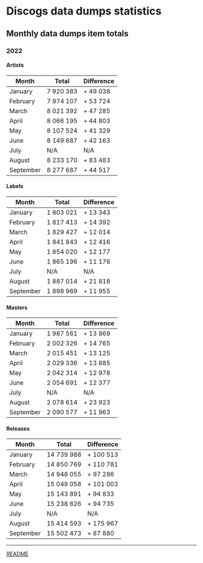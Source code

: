 # Discogs data dumps statistics

## Monthly data dumps item totals

### 2022

#### Artists

| Month     | Total     | Difference |
|-----------|-----------|------------|
| January   | 7 920 383 | + 49 038   |
| February  | 7 974 107 | + 53 724   |
| March     | 8 021 392 | + 47 285   |
| April     | 8 066 195 | + 44 803   |
| May       | 8 107 524 | + 41 329   |
| June      | 8 149 687 | + 42 163   |
| July      | N/A       | N/A        |
| August    | 8 233 170 | + 83 483   |
| September | 8 277 687 | + 44 517   |

#### Labels

| Month     | Total     | Difference |
|-----------|-----------|------------|
| January   | 1 803 021 | + 13 343   |
| February  | 1 817 413 | + 14 392   |
| March     | 1 829 427 | + 12 014   |
| April     | 1 841 843 | + 12 416   |
| May       | 1 854 020 | + 12 177   |
| June      | 1 865 196 | + 11 176   |
| July      | N/A       | N/A        |
| August    | 1 887 014 | + 21 818   |
| September | 1 898 969 | + 11 955   |

#### Masters

| Month     | Total     | Difference |
|-----------|-----------|------------|
| January   | 1 987 561 | + 13 869   |
| February  | 2 002 326 | + 14 765   |
| March     | 2 015 451 | + 13 125   |
| April     | 2 029 336 | + 13 885   |
| May       | 2 042 314 | + 12 978   |
| June      | 2 054 691 | + 12 377   |
| July      | N/A       | N/A        |
| August    | 2 078 614 | + 23 923   |
| September | 2 090 577 | + 11 963   |

#### Releases

| Month     | Total      | Difference |
|-----------|------------|------------|
| January   | 14 739 988 | + 100 513  |
| February  | 14 850 769 | + 110 781  |
| March     | 14 948 055 | +  97 286  |
| April     | 15 049 058 | + 101 003  |
| May       | 15 143 891 | +  94 833  |
| June      | 15 238 626 | +  94 735  |
| July      | N/A        | N/A        |
| August    | 15 414 593 | + 175 967  |
| September | 15 502 473 | +  87 880  |

---

[README](../../README.md)
